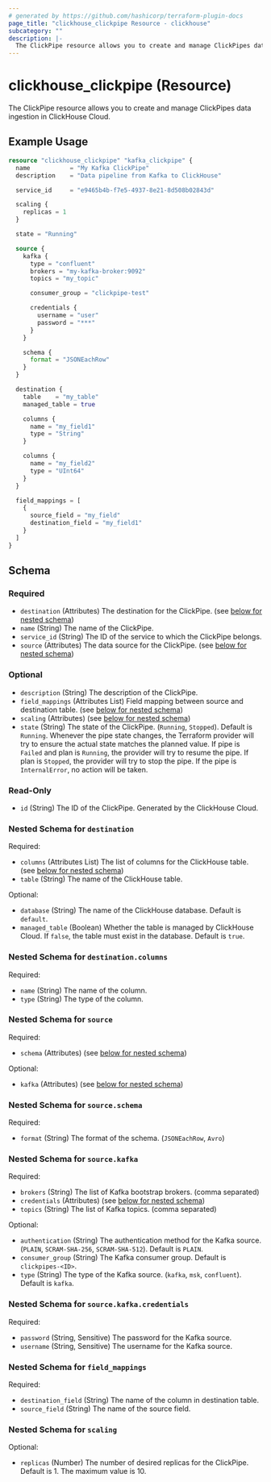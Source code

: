 ```yaml
---
# generated by https://github.com/hashicorp/terraform-plugin-docs
page_title: "clickhouse_clickpipe Resource - clickhouse"
subcategory: ""
description: |-
  The ClickPipe resource allows you to create and manage ClickPipes data ingestion in ClickHouse Cloud.
---
```


# clickhouse_clickpipe (Resource)

The ClickPipe resource allows you to create and manage ClickPipes data ingestion in ClickHouse Cloud.

## Example Usage

```terraform
resource "clickhouse_clickpipe" "kafka_clickpipe" {
  name           = "My Kafka ClickPipe"
  description    = "Data pipeline from Kafka to ClickHouse"

  service_id     = "e9465b4b-f7e5-4937-8e21-8d508b02843d"

  scaling {
    replicas = 1
  }

  state = "Running"

  source {
    kafka {
      type = "confluent"
      brokers = "my-kafka-broker:9092"
      topics = "my_topic"

      consumer_group = "clickpipe-test"

      credentials {
        username = "user"
        password = "***"
      }
    }

    schema {
      format = "JSONEachRow"
    }
  }

  destination {
    table    = "my_table"
    managed_table = true

    columns {
      name = "my_field1"
      type = "String"
    }

    columns {
      name = "my_field2"
      type = "UInt64"
    }
  }

  field_mappings = [
    {
      source_field = "my_field"
      destination_field = "my_field1"
    }
  ]
}
```

<!-- schema generated by tfplugindocs -->
## Schema

### Required

- `destination` (Attributes) The destination for the ClickPipe. (see [below for nested schema](#nestedatt--destination))
- `name` (String) The name of the ClickPipe.
- `service_id` (String) The ID of the service to which the ClickPipe belongs.
- `source` (Attributes) The data source for the ClickPipe. (see [below for nested schema](#nestedatt--source))

### Optional

- `description` (String) The description of the ClickPipe.
- `field_mappings` (Attributes List) Field mapping between source and destination table. (see [below for nested schema](#nestedatt--field_mappings))
- `scaling` (Attributes) (see [below for nested schema](#nestedatt--scaling))
- `state` (String) The state of the ClickPipe. (`Running`, `Stopped`). Default is `Running`. Whenever the pipe state changes, the Terraform provider will try to ensure the actual state matches the planned value. If pipe is `Failed` and plan is `Running`, the provider will try to resume the pipe. If plan is `Stopped`, the provider will try to stop the pipe. If the pipe is `InternalError`, no action will be taken.

### Read-Only

- `id` (String) The ID of the ClickPipe. Generated by the ClickHouse Cloud.

<a id="nestedatt--destination"></a>
### Nested Schema for `destination`

Required:

- `columns` (Attributes List) The list of columns for the ClickHouse table. (see [below for nested schema](#nestedatt--destination--columns))
- `table` (String) The name of the ClickHouse table.

Optional:

- `database` (String) The name of the ClickHouse database. Default is `default`.
- `managed_table` (Boolean) Whether the table is managed by ClickHouse Cloud. If `false`, the table must exist in the database. Default is `true`.

<a id="nestedatt--destination--columns"></a>
### Nested Schema for `destination.columns`

Required:

- `name` (String) The name of the column.
- `type` (String) The type of the column.



<a id="nestedatt--source"></a>
### Nested Schema for `source`

Required:

- `schema` (Attributes) (see [below for nested schema](#nestedatt--source--schema))

Optional:

- `kafka` (Attributes) (see [below for nested schema](#nestedatt--source--kafka))

<a id="nestedatt--source--schema"></a>
### Nested Schema for `source.schema`

Required:

- `format` (String) The format of the schema. (`JSONEachRow`, `Avro`)


<a id="nestedatt--source--kafka"></a>
### Nested Schema for `source.kafka`

Required:

- `brokers` (String) The list of Kafka bootstrap brokers. (comma separated)
- `credentials` (Attributes) (see [below for nested schema](#nestedatt--source--kafka--credentials))
- `topics` (String) The list of Kafka topics. (comma separated)

Optional:

- `authentication` (String) The authentication method for the Kafka source. (`PLAIN`, `SCRAM-SHA-256`, `SCRAM-SHA-512`). Default is `PLAIN`.
- `consumer_group` (String) The Kafka consumer group. Default is `clickpipes-<ID>`.
- `type` (String) The type of the Kafka source. (`kafka`, `msk`, `confluent`). Default is `kafka`.

<a id="nestedatt--source--kafka--credentials"></a>
### Nested Schema for `source.kafka.credentials`

Required:

- `password` (String, Sensitive) The password for the Kafka source.
- `username` (String, Sensitive) The username for the Kafka source.




<a id="nestedatt--field_mappings"></a>
### Nested Schema for `field_mappings`

Required:

- `destination_field` (String) The name of the column in destination table.
- `source_field` (String) The name of the source field.


<a id="nestedatt--scaling"></a>
### Nested Schema for `scaling`

Optional:

- `replicas` (Number) The number of desired replicas for the ClickPipe. Default is 1. The maximum value is 10.
